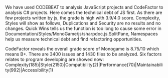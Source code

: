 We have used CODEBEAT to analysis JavaScript projects and CodeFactor to analysis C# projects. Here comes the technical debt of JS first. As there are few projects written by js, the grade is high with 3.9/4.0 score. Complexity, Styles will show as follows, Duplications and Security are no results and no changes. Quick Wins tells us the function is too long to cause some error in Documentation/Styles/MonoGame/js/sharpdoc.js.SplitPane, Namespaces help us measure technical debt and find refactoring opportunities.

CodeFactor reveals the overall grade score of Monogame is 8.75/10 which means B+. There are 3400 issues and 1430 files to be analyzed. Six factors relates to program developing are showed now: 
Complexity(185)|Style(2150)|Compatibility(2)|Performance(70)|Maintainability(992)|Accessibility(1)
